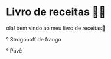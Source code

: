 # **Livro de receitas :man_cook:**

olá! bem vindo ao meu livro de receitas:wave:

° Strogonoff de frango

° Pavê
